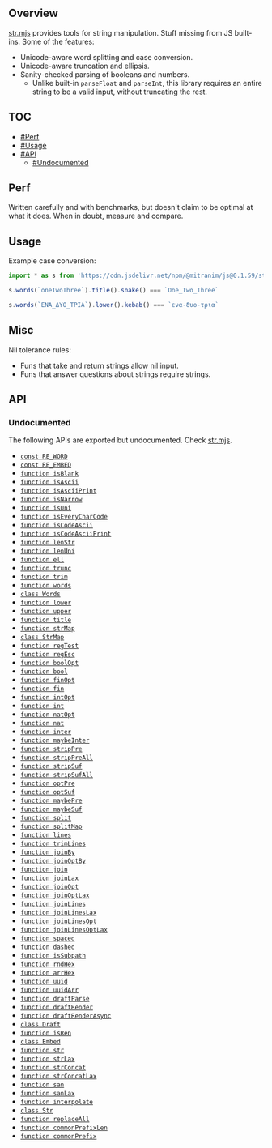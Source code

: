 ## Overview

[str.mjs](../str.mjs) provides tools for string manipulation. Stuff missing from JS built-ins. Some of the features:

* Unicode-aware word splitting and case conversion.
* Unicode-aware truncation and ellipsis.
* Sanity-checked parsing of booleans and numbers.
  * Unlike built-in `parseFloat` and `parseInt`, this library requires an entire string to be a valid input, without truncating the rest.

## TOC

* [#Perf](#perf)
* [#Usage](#usage)
* [#API](#api)
  * [#Undocumented](#undocumented)

## Perf

Written carefully and with benchmarks, but doesn't claim to be optimal at what it does. When in doubt, measure and compare.

## Usage

Example case conversion:

```js
import * as s from 'https://cdn.jsdelivr.net/npm/@mitranim/js@0.1.59/str.mjs'

s.words(`oneTwoThree`).title().snake() === `One_Two_Three`

s.words(`ΕΝΑ_ΔΥΟ_ΤΡΙΑ`).lower().kebab() === `ενα-δυο-τρια`
```

## Misc

Nil tolerance rules:

  * Funs that take and return strings allow nil input.
  * Funs that answer questions about strings require strings.

## API

### Undocumented

The following APIs are exported but undocumented. Check [str.mjs](../str.mjs).

  * [`const RE_WORD`](../str.mjs#L10)
  * [`const RE_EMBED`](../str.mjs#L11)
  * [`function isBlank`](../str.mjs#L13)
  * [`function isAscii`](../str.mjs#L15)
  * [`function isAsciiPrint`](../str.mjs#L17)
  * [`function isNarrow`](../str.mjs#L19)
  * [`function isUni`](../str.mjs#L25)
  * [`function isEveryCharCode`](../str.mjs#L27)
  * [`function isCodeAscii`](../str.mjs#L36)
  * [`function isCodeAsciiPrint`](../str.mjs#L40)
  * [`function lenStr`](../str.mjs#L44)
  * [`function lenUni`](../str.mjs#L46)
  * [`function ell`](../str.mjs#L53)
  * [`function trunc`](../str.mjs#L55)
  * [`function trim`](../str.mjs#L77)
  * [`function words`](../str.mjs#L79)
  * [`class Words`](../str.mjs#L88)
  * [`function lower`](../str.mjs#L149)
  * [`function upper`](../str.mjs#L150)
  * [`function title`](../str.mjs#L158)
  * [`function strMap`](../str.mjs#L164)
  * [`class StrMap`](../str.mjs#L177)
  * [`function regTest`](../str.mjs#L272)
  * [`function regEsc`](../str.mjs#L278)
  * [`function boolOpt`](../str.mjs#L282)
  * [`function bool`](../str.mjs#L289)
  * [`function finOpt`](../str.mjs#L291)
  * [`function fin`](../str.mjs#L296)
  * [`function intOpt`](../str.mjs#L298)
  * [`function int`](../str.mjs#L303)
  * [`function natOpt`](../str.mjs#L305)
  * [`function nat`](../str.mjs#L310)
  * [`function inter`](../str.mjs#L312)
  * [`function maybeInter`](../str.mjs#L322)
  * [`function stripPre`](../str.mjs#L332)
  * [`function stripPreAll`](../str.mjs#L339)
  * [`function stripSuf`](../str.mjs#L344)
  * [`function stripSufAll`](../str.mjs#L351)
  * [`function optPre`](../str.mjs#L356)
  * [`function optSuf`](../str.mjs#L362)
  * [`function maybePre`](../str.mjs#L368)
  * [`function maybeSuf`](../str.mjs#L374)
  * [`function split`](../str.mjs#L380)
  * [`function splitMap`](../str.mjs#L385)
  * [`function lines`](../str.mjs#L408)
  * [`function trimLines`](../str.mjs#L409)
  * [`function joinBy`](../str.mjs#L411)
  * [`function joinOptBy`](../str.mjs#L421)
  * [`function join`](../str.mjs#L431)
  * [`function joinLax`](../str.mjs#L432)
  * [`function joinOpt`](../str.mjs#L433)
  * [`function joinOptLax`](../str.mjs#L434)
  * [`function joinLines`](../str.mjs#L436)
  * [`function joinLinesLax`](../str.mjs#L437)
  * [`function joinLinesOpt`](../str.mjs#L438)
  * [`function joinLinesOptLax`](../str.mjs#L439)
  * [`function spaced`](../str.mjs#L443)
  * [`function dashed`](../str.mjs#L445)
  * [`function isSubpath`](../str.mjs#L448)
  * [`function rndHex`](../str.mjs#L458)
  * [`function arrHex`](../str.mjs#L463)
  * [`function uuid`](../str.mjs#L477)
  * [`function uuidArr`](../str.mjs#L485)
  * [`function draftParse`](../str.mjs#L499)
  * [`function draftRender`](../str.mjs#L500)
  * [`function draftRenderAsync`](../str.mjs#L501)
  * [`class Draft`](../str.mjs#L516)
  * [`function isRen`](../str.mjs#L546)
  * [`class Embed`](../str.mjs#L549)
  * [`function str`](../str.mjs#L572)
  * [`function strLax`](../str.mjs#L578)
  * [`function strConcat`](../str.mjs#L584)
  * [`function strConcatLax`](../str.mjs#L588)
  * [`function san`](../str.mjs#L596)
  * [`function sanLax`](../str.mjs#L598)
  * [`function interpolate`](../str.mjs#L601)
  * [`class Str`](../str.mjs#L620)
  * [`function replaceAll`](../str.mjs#L630)
  * [`function commonPrefixLen`](../str.mjs#L650)
  * [`function commonPrefix`](../str.mjs#L662)
